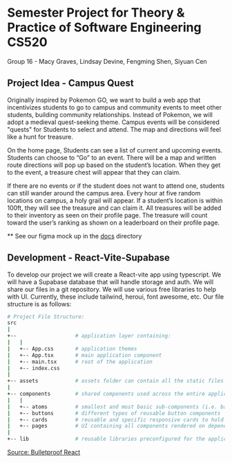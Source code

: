 # Semester Project for Theory &amp; Practice of Software Engineering CS520
Group 16 - Macy Graves, Lindsay Devine, Fengming Shen, Siyuan Cen

## Project Idea - Campus Quest
Originally inspired by Pokemon GO, we want to build a web app that incentivizes students to go to campus and community events to meet other students, building community relationships. Instead of Pokemon, we will adopt a medieval quest-seeking theme. Campus events will be considered "quests" for Students to select and attend. The map and directions will feel like a hunt for treasure.

On the home page, Students can see a list of current and upcoming events. Students can choose to “Go” to an event. There will be a map and written route directions will pop up based on the student’s location. When they get to the event, a treasure chest will appear that they can claim.

If there are no events or if the student does not want to attend one, students can still wander around the campus area. Every hour at five random locations on campus, a holy grail will appear. If a student’s location is within 100ft, they will see the treasure and can claim it. All treasures will be added to their inventory as seen on their profile page. The treasure will count toward the user’s ranking as shown on a leaderboard on their profile page.

** See our figma mock up in the [docs]("https://github.com/megraves/cs520/blob/main/docs") directory

## Development - React-Vite-Supabase
To develop our project we will create a React-vite app using typescript. We will have a Supabase database that will handle storage and auth. We will share our files in a git repository. We will use various free libraries to help with UI. Currently, these include tailwind, heroui, font awesome, etc. Our file structure is as follows:

```sh
# Project File Structure:
src
|
+--                   # application layer containing:
|   |
|   +-- App.css       # application themes
|   +-- App.tsx       # main application component
|   +-- main.tsx      # root of the application
|   +-- index.css
|
+-- assets            # assets folder can contain all the static files such as images, logos, etc.
|
+-- components        # shared components used across the entire application, organization inspired by the Atomic Design
|   |
|   +-- atoms         # smallest and most basic sub-components (i.e. background, headers)
|   +-- buttons       # different types of reusable button components
|   +-- cards         # reusable and specific responsive cards to hold and display information
|   +-- pages         # UI containing all components rendered on depending on chosen route
|
+-- lib               # reusable libraries preconfigured for the application (specifically our Supabase client)
```
[Source: Bulletproof React](https://github.com/alan2207/bulletproof-react/blob/master/docs/project-structure.md)
